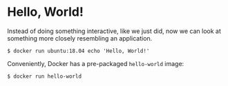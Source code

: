 # Hello, World!

Instead of doing something interactive, like we just did, now we can look at
something more closely resembling an application.

```console
$ docker run ubuntu:18.04 echo 'Hello, World!'
```

Conveniently, Docker has a pre-packaged `hello-world` image:

```console
$ docker run hello-world
```
